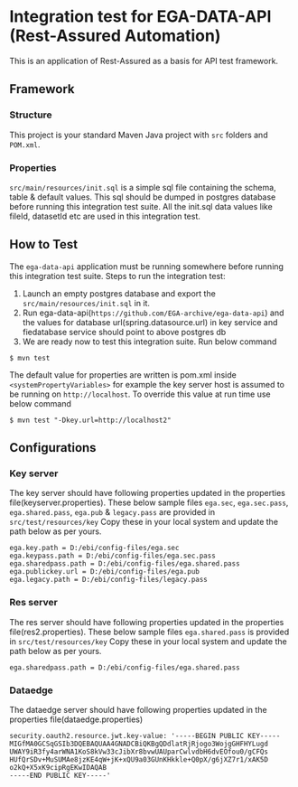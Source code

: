 # Integration test for EGA-DATA-API (Rest-Assured Automation)
This is an application of Rest-Assured as a basis for API test framework. 


## Framework

### Structure
This project is your standard Maven Java project with `src` folders and `POM.xml`.

### Properties
`src/main/resources/init.sql` is a simple sql file containing the schema, table & default values. This sql should be dumped in postgres database before running this integration test suite.
All the init.sql data values like fileId, datasetId etc are used in this integration test.


## How to Test
The `ega-data-api` application must be running somewhere before running this integration test suite. Steps to run the integration test:

1. Launch an empty postgres database and export the `src/main/resources/init.sql` in it.
2. Run  ega-data-api(`https://github.com/EGA-archive/ega-data-api`) and the values for database url(spring.datasource.url) in key service and fiedatabase service should point to above postgres db
3. We are ready now to test this integration suite. Run below command 

```
$ mvn test
```

The default value for properties are written is pom.xml inside `<systemPropertyVariables>` for example the key server host is assumed to be running on `http://localhost`. To override this value at run time use below command

```
$ mvn test "-Dkey.url=http://localhost2"
```

## Configurations
### Key server
The key server should have following properties updated in the properties file(keyserver.properties). These below sample files `ega.sec`, `ega.sec.pass`, `ega.shared.pass`, `ega.pub` & `legacy.pass` are provided in `src/test/resources/key` Copy these in your local system and update the path below as per yours.

```
ega.key.path = D:/ebi/config-files/ega.sec
ega.keypass.path = D:/ebi/config-files/ega.sec.pass
ega.sharedpass.path = D:/ebi/config-files/ega.shared.pass
ega.publickey.url = D:/ebi/config-files/ega.pub
ega.legacy.path = D:/ebi/config-files/legacy.pass
```

### Res server
The res server should have following properties updated in the properties file(res2.properties). These below sample files `ega.shared.pass` is provided in `src/test/resources/key` Copy these in your local system and update the path below as per yours.

```
ega.sharedpass.path = D:/ebi/config-files/ega.shared.pass
```


### Dataedge
The dataedge server should have following properties updated in the properties file(dataedge.properties)
```
security.oauth2.resource.jwt.key-value: '-----BEGIN PUBLIC KEY-----
MIGfMA0GCSqGSIb3DQEBAQUAA4GNADCBiQKBgQDdlatRjRjogo3WojgGHFHYLugd
UWAY9iR3fy4arWNA1KoS8kVw33cJibXr8bvwUAUparCwlvdbH6dvEOfou0/gCFQs
HUfQrSDv+MuSUMAe8jzKE4qW+jK+xQU9a03GUnKHkkle+Q0pX/g6jXZ7r1/xAK5D
o2kQ+X5xK9cipRgEKwIDAQAB
-----END PUBLIC KEY-----'
```
